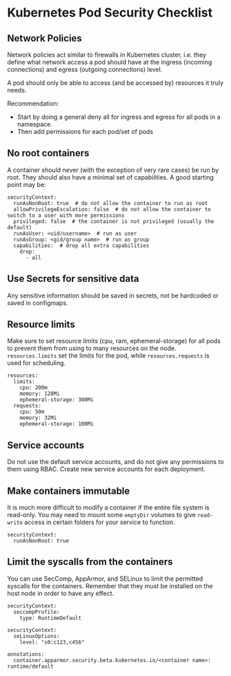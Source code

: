 # Kubernetes Pod Security Checklist

## Network Policies

Network policies act similar to firewalls in Kubernetes cluster, i.e. they define what network access a pod should have at the ingress (incoming connections) and egress (outgoing connections) level.

A pod should only be able to access (and be accessed by) resources it truly needs.

Recommendation:

* Start by doing a general deny all for ingress and egress for all pods in a namespace.
* Then add permissions for each pod/set of pods


## No root containers

A container should never (with the exception of very rare cases) be run by root. They should also have a minimal set of capabilities. A good starting point may be:

```
securityContext:
  runAsNonRoot: true  # do not allow the container to run as root
  allowPrivilegeEscalation: false  # do not allow the container to switch to a user with more permissions
  privileged: false  # the container is not privileged (usually the default)
  runAsUser: <uid/username>  # run as user
  runAsGroup: <gid/group name>  # run as group
  capabilities:  # drop all extra capabilities
    drop:
      - all
```

## Use Secrets for sensitive data

Any sensitive information should be saved in secrets, not be hardcoded or saved in configmaps.


## Resource limits

Make sure to set resource limits (cpu, ram, ephemeral-storage) for all pods to prevent them from using to many resources on the node. `resources.limits` set the limits for the pod, while `resources.requests` is used for scheduling.

```
resources:
  limits:
    cpu: 200m
    memory: 128Mi
    ephemeral-storage: 300Mi
  requests:
    cpu: 50m
    memory: 32Mi
    ephemeral-storage: 100Mi
```

## Service accounts

Do not use the default service accounts, and do not give any permissions to them using RBAC. Create new service accounts for each deployment.


## Make containers immutable

It is much more difficult to modify a container if the entire file system is read-only. You may need to mount some `emptyDir` volumes to give `read-write` access in certain folders for your service to function.

```
securityContext:
  runAsNonRoot: true
```

## Limit the syscalls from the containers

You can use SecComp, AppArmor, and SELinux to limit the permitted syscalls for the containers. Remember that they must be installed on the host node in order to have any effect.

```
securityContext:
  seccompProfile:
    type: RuntimeDefault
```

```
securityContext:
  seLinuxOptions:
    level: "s0:c123,c456"
```

```
annotations:
  container.apparmor.security.beta.kubernetes.io/<container name>: runtime/default
```

